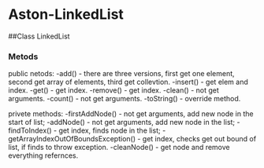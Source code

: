 # Aston-LinkedList

##Class LinkedList
### Metods

public netods:
-add() - there are three versions, first get one element, second get array of elements, third get collevtion.
-insert() - get elem and index.
-get() - get index.
-remove() - get index.
-clean() - not get arguments.
-count() - not get arguments.
-toString() - override method.

privete methods:
-firstAddNode() - not get arguments, add new node in the start of list;
-addNode() - not get arguments, add new node in the list;
-findToIndex() - get index, finds node in the list;
-getArrayIndexOutOfBoundsException() - get index, checks get out bound of list, if finds to throw exception.
-cleanNode() - get node and remove everything refernces.
